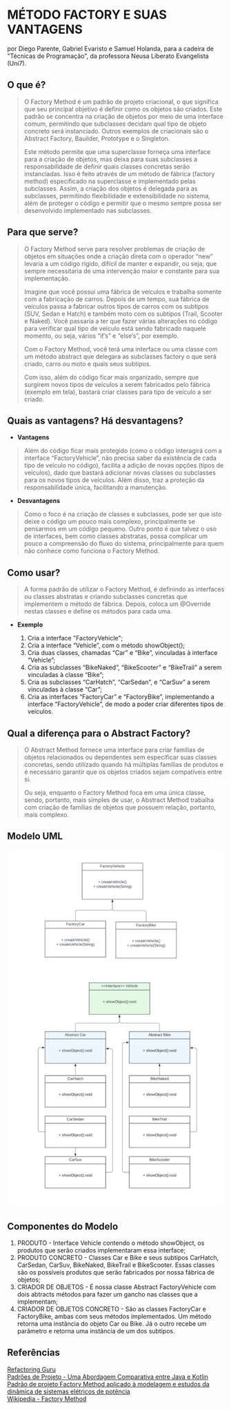 # MÉTODO FACTORY E SUAS VANTAGENS
por Diego Parente, Gabriel Evaristo e Samuel Holanda, para a cadeira de "Técnicas de Programação", da professora Neusa Liberato Evangelista (Uni7).


## O que é?

> O Factory Method é um padrão de projeto criacional, o que significa que seu principal objetivo é definir como os objetos são criados. Este padrão se concentra na criação de objetos por meio de uma interface comum, permitindo que subclasses decidam qual tipo de objeto concreto será instanciado. Outros exemplos de criacionais são o Abstract Factory, Bauilder, Prototype e o Singleton.
> 
> Este método permite que uma superclasse forneça uma interface para a criação de objetos, mas deixa para suas subclasses a responsabilidade de definir quais classes concretas serão instanciadas. Isso é feito através de um método de fábrica (factory method) especificado na superclasse e implementado pelas subclasses. Assim, a criação dos objetos é delegada para as subclasses, permitindo flexibilidade e extensibilidade no sistema, além de proteger o código e permitir que o mesmo sempre possa ser desenvolvido implementado nas subclasses.

## Para que serve?

> O Factory Method serve para resolver problemas de criação de objetos em situações onde a criação direta com o operador “new” levaria a um código rígido, difícil de manter e expandir, ou seja, que sempre necessitaria de uma intervenção maior e constante para sua implementação.
>
> Imagine que você possui uma fábrica de veículos e trabalha somente com a fabricação de carros. Depois de um tempo, sua fábrica de veículos passa a fabricar outros tipos de carros com os subtipos (SUV, Sedan e Hatch) e também moto com os subtipos (Trail, Scooter e Naked). Você passaria a ter que fazer várias alterações no código para verificar qual tipo de veículo está sendo fabricado naquele momento, ou seja, vários “if’s” e “else’s”, por exemplo.
>
> Com o Factory Method, você terá uma interface ou uma classe com um método abstract que delegara as subclasses factory o que será criado, carro ou moto e quais seus subtipos.
>
> Com isso, além do código ficar mais organizado, sempre que surgirem novos tipos de veículos a serem fabricados pelo fábrica (exemplo em tela), bastará criar classes para tipo de veículo a ser criado.

## Quais as vantagens? Há desvantagens?

* **Vantagens**

> Além do código ficar mais protegido (como o código interagirá com a interface “FactoryVehicle”, não precisa saber da existência de cada tipo de veículo no código), facilita a adição de novas opções (tipos de veículos), dado que bastará adicionar novas classes ou subclasses para os novos tipos de veículos. Além disso, traz a proteção da responsabilidade única, facilitando a manutenção.

* **Desvantagens**
  
> Como o foco é na criação de classes e subclasses, pode ser que isto deixe o código um pouco mais complexo, principalmente se pensarmos em um código pequeno. Outro ponto é que talvez o uso de interfaces, bem como classes abstratas, possa complicar um pouco a compreensão do fluxo do sistema, principalmente para quem não conhece como funciona o Factory Method.

## Como usar?
  
> A forma padrão de utilizar o Factory Method, é definindo as interfaces ou classes abstratas e criando subclasses concretas que implementem o método de fábrica. Depois, coloca um @Override nestas classes e define os métodos para cada uma.

* **Exemplo**

    1. Cria a interface "FactoryVehicle";
    2. Cria a interface “Vehicle”, com o método showObject();
    3. Cria duas classes, chamadas “Car” e “Bike”, vinculadas à interface “Vehicle”;
    4. Cria as subclasses “BikeNaked”, “BikeScooter” e “BikeTrail” a serem vinculadas à classe “Bike”;
    5. Cria as subclasses “CarHatch”, “CarSedan”, e “CarSuv” a serem vinculadas à classe “Car”;
    6. Cria as interfaces “FactoryCar” e “FactoryBike”, implementando a interface “FactoryVehicle”, de modo a poder criar diferentes tipos de veículos.

## Qual a diferença para o Abstract Factory?

> O Abstract Method fornece uma interface para criar famílias de objetos relacionados ou dependentes sem especificar suas classes concretas, sendo utilizado quando há múltiplas famílias de produtos e é necessário garantir que os objetos criados sejam compatíveis entre si.
>
> Ou seja, enquanto o Factory Method foca em uma única classe, sendo, portanto, mais simples de usar, o Abstract Method trabalha com criação de famílias de objetos que possuem relação, portanto, mais complexo.

## Modelo UML

  ![image](https://github.com/dgomp/factory-method/blob/main/Modelo%20UML.png)

## Componentes do Modelo
1. PRODUTO - Interface Vehicle contendo o método showObject, os produtos que serão criados implementaram essa interface;
2. PRODUTO CONCRETO - Classes Car e Bike e seus subtipos CarHatch, CarSedan, CarSuv, BikeNaked, BikeTrail e BikeScooter. Essas classes são os possíveis produtos que serão fabricados por nossa fábrica de objetos;
3. CRIADOR DE OBJETOS - É nossa classe Abstract FactoryVehicle com dois abtracts métodos para fazer um gancho nas classes que a implementam;
4. CRIADOR DE OBJETOS CONCRETO - São as classes FactoryCar e FactoryBike, ambas com seus métodos implementados. Um método retorna uma instância do objeto Car ou Bike. Já o outro recebe um parâmetro e retorna uma instância de um dos subtipos.

## Referências

<div><a href="https://refactoring.guru/pt-br/design-patterns/factory-method">Refactoring Guru</a></div>
<div><a href="https://linux.ime.usp.br/~cainotis/mac0499/tese.pdf">Padrões de Projeto - Uma Abordagem Comparativa entre Java e Kotlin</a></div>
<div><a href="https://www.researchgate.net/profile/Italo-Di-Paolo/publication/343239907_Padrao_de_projeto_Factory_Method_aplicado_a_modelagem_e_estudos_da_dinamica_de_sistemas_eletricos_de_potencia/links/5f1f2dc192851cd5fa4e0cac/Padrao-de-projeto-Factory-Method-aplicado-a-modelagem-e-estudos-da-dinamica-de-sistemas-eletricos-de-potencia.pdf">Padrão de projeto Factory Method aplicado à modelagem e estudos da
dinâmica de sistemas elétricos de potência</a></div>
<div><a href="https://pt.wikipedia.org/wiki/Factory_Method">Wikipedia - Factory Method</a></div>
